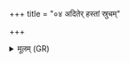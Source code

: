 +++
title = "०४ अदितेर् हस्तां स्रुचम्"

+++
<details><summary>मूलम् (GR)</summary>

अदितेर् हस्तां स्रुचम् एतां द्वितीयां  
सप्तर्षयो भूतकृतो याम् अकृण्वन् ।  
सा गात्राणि विदुष्य् ओदनस्य  
दर्विर् वेद्याम् अध्य् एनं चिनोतु ॥ +++(Bhatt. enañ)+++
</details>